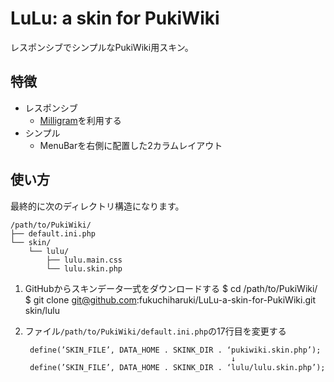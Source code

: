 LuLu: a skin for PukiWiki
====

レスポンシブでシンプルなPukiWiki用スキン。

特徴
----

* レスポンシブ
  * [Milligram](http://milligram.io/)を利用する
* シンプル
  * MenuBarを右側に配置した2カラムレイアウト

使い方
----

最終的に次のディレクトリ構造になります。

```
/path/to/PukiWiki/
├── default.ini.php
└── skin/
    └── lulu/
        ├── lulu.main.css
        └── lulu.skin.php
```

1. GitHubからスキンデータ一式をダウンロードする
        $ cd /path/to/PukiWiki/
        $ git clone git@github.com:fukuchiharuki/LuLu-a-skin-for-PukiWiki.git skin/lulu
1. ファイル``/path/to/PukiWiki/default.ini.php``の17行目を変更する

        define(’SKIN_FILE’, DATA_HOME . SKINK_DIR . ‘pukiwiki.skin.php’);
                                                     ↓
        define(’SKIN_FILE’, DATA_HOME . SKINK_DIR . ‘lulu/lulu.skin.php’);
